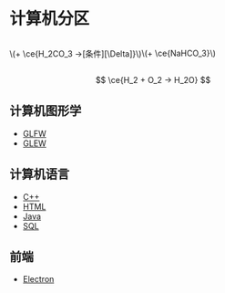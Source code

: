 # 计算机分区

<div style="display: flex;align-items: center;">
    <smiles dat="[Na]O-C1C=CC=CC=1"></smiles><p class="mathjax">\(+ \ce{H_2CO_3 ->[条件][\Delta]}\)</p><smiles dat="O-C1C=CC=CC=1"></smiles><p class="mathjax">\(+ \ce{NaHCO_3}\)</p>
</div>

$$
\ce{H_2 + O_2 -> H_2O}
$$

## 计算机图形学

- [GLFW](/GLFW/tutorial/intro)
- [GLEW](/GLEW/tutorial/intro)

## 计算机语言

- [C++](/CPP/tutorial/intro)
- [HTML](/HTML/tutorial/intro)
- [Java](/Java/tutorial/intro)
- [SQL](/SQL/tutorial/intro)

## 前端

- [Electron](/Electron/tutorial/intro)
